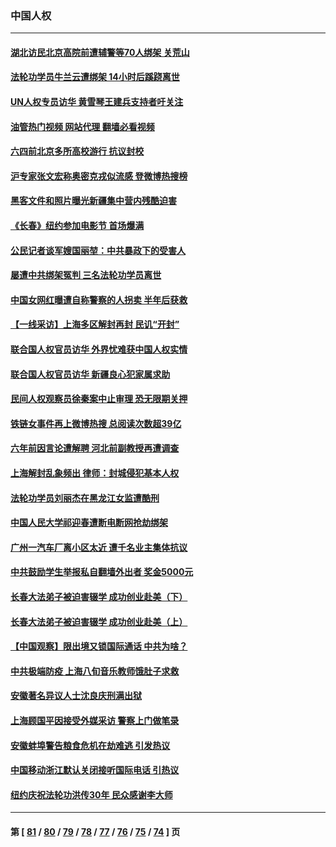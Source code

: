 ### 中国人权
---
#### [湖北访民北京高院前遭辅警等70人绑架 关荒山](../../pages/ncid278/n13745002.md?05260045) 
#### [法轮功学员牛兰云遭绑架 14小时后蹊跷离世](../../pages/ncid278/n13744926.md?05260045) 
#### [UN人权专员访华 黄雪琴王建兵支持者吁关注](../../pages/ncid278/n13744651.md?05260045) 
#### [油管热门视频 网站代理 翻墙必看视频](http://209.222.30.114:81/youtube.html?05260045)
#### [六四前北京多所高校游行 抗议封校](../../pages/ncid278/n13744574.md?05260045) 
#### [沪专家张文宏称奥密克戎似流感 登微博热搜榜](../../pages/ncid278/n13744510.md?05260045) 
#### [黑客文件和照片曝光新疆集中营内残酷迫害](../../pages/ncid278/n13743846.md?05260045) 
#### [《长春》纽约参加电影节  首场爆满](../../pages/ncid278/n13744183.md?05260045) 
#### [公民记者谈军嫂国丽堃：中共暴政下的受害人](../../pages/ncid278/n13744068.md?05260045) 
#### [屡遭中共绑架冤判 三名法轮功学员离世](../../pages/ncid278/n13743718.md?05260045) 
#### [中国女网红曝遭自称警察的人拐卖 半年后获救](../../pages/ncid278/n13743517.md?05260045) 
#### [【一线采访】上海多区解封再封 民讥“开封”](../../pages/ncid278/n13743050.md?05260045) 
#### [联合国人权官员访华 外界忧难获中国人权实情](../../pages/ncid278/n13743139.md?05260045) 
#### [联合国人权官员访华 新疆良心犯家属求助](../../pages/ncid278/n13742950.md?05260045) 
#### [民间人权观察员徐秦案中止审理 恐无限期关押](../../pages/ncid278/n13742698.md?05260045) 
#### [铁链女事件再上微博热搜 总阅读次数超39亿](../../pages/ncid278/n13742497.md?05260045) 
#### [六年前因言论遭解聘 河北前副教授再遭调查](../../pages/ncid278/n13742115.md?05260045) 
#### [上海解封乱象频出 律师：封城侵犯基本人权](../../pages/ncid278/n13741824.md?05260045) 
#### [法轮功学员刘丽杰在黑龙江女监遭酷刑](../../pages/ncid278/n13740915.md?05260045) 
#### [中国人民大学祁迎春遭断电断网抢劫绑架](../../pages/ncid278/n13730164.md?05260045) 
#### [广州一汽车厂离小区太近 遭千名业主集体抗议](../../pages/ncid278/n13739826.md?05260045) 
#### [中共鼓励学生举报私自翻墙外出者 奖金5000元](../../pages/ncid278/n13739345.md?05260045) 
#### [长春大法弟子被迫害辍学 成功创业赴美（下）](../../pages/ncid278/n13738692.md?05260045) 
#### [长春大法弟子被迫害辍学 成功创业赴美（上）](../../pages/ncid278/n13738681.md?05260045) 
#### [【中国观察】限出境又锁国际通话 中共为啥？](../../pages/ncid278/n13738584.md?05260045) 
#### [中共极端防疫 上海八旬音乐教师饿肚子求救](../../pages/ncid278/n13738037.md?05260045) 
#### [安徽著名异议人士沈良庆刑满出狱](../../pages/ncid278/n13738035.md?05260045) 
#### [上海顾国平因接受外媒采访 警察上门做笔录](../../pages/ncid278/n13736303.md?05260045) 
#### [安徽蚌埠警告粮食危机在劫难逃 引发热议](../../pages/ncid278/n13736542.md?05260045) 
#### [中国移动浙江默认关闭接听国际电话 引热议](../../pages/ncid278/n13736295.md?05260045) 
#### [纽约庆祝法轮功洪传30年 民众感谢李大师](../../pages/ncid278/n13736244.md?05260045) 

---
#### 第 [ [81](./81.md?05260045) / [80](./80.md?05260045) / [79](./79.md?05260045) / [78](./78.md?05260045) / [77](./77.md?05260045) / [76](./76.md?05260045) / [75](./75.md?05260045) / [74](./74.md?05260045) ] 页
